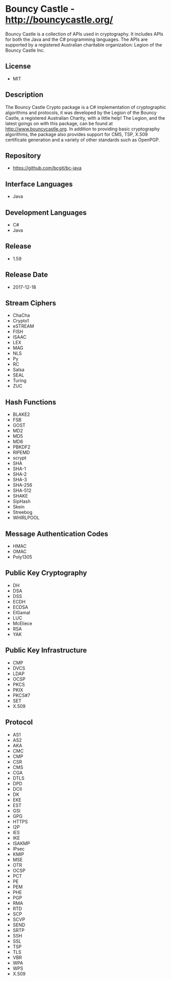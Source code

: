 # Bouncy Castle - http://bouncycastle.org/
Bouncy Castle is a collection of APIs used in cryptography. It includes APIs for both the Java and the C# programming languages. The APIs are supported by a registered Australian charitable organization: Legion of the Bouncy Castle Inc.

## License
- MIT

## Description
The Bouncy Castle Crypto package is a C# implementation of cryptographic algorithms and protocols, it was developed by the Legion of the Bouncy Castle, a registered Australian Charity, with a little help! The Legion, and the latest goings on with this package, can be found at http://www.bouncycastle.org. In addition to providing basic cryptography algorithms, the package also provides support for CMS, TSP, X.509 certificate generation and a variety of other standards such as OpenPGP.

## Repository
- https://github.com/bcgit/bc-java

## Interface Languages
- Java

## Development Languages
- C#
- Java

## Release
- 1.59

## Release Date
- 2017-12-18

## Stream Ciphers
- ChaCha
- Crypto1
- eSTREAM
- FISH
- ISAAC
- LEX
- MAG
- NLS
- Py
- RC
- Salsa
- SEAL
- Turing
- ZUC

## Hash Functions
- BLAKE2
- FSB
- GOST
- MD2
- MD5
- MD6
- PBKDF2
- RIPEMD
- scrypt
- SHA
- SHA-1
- SHA-2
- SHA-3
- SHA-256
- SHA-512
- SHAKE
- SipHash
- Skein
- Streebog
- WHIRLPOOL

## Message Authentication Codes
- HMAC
- OMAC
- Poly1305

## Public Key Cryptography
- DH
- DSA
- DSS
- ECDH
- ECDSA
- ElGamal
- LUC
- McEliece
- RSA
- YAK

## Public Key Infrastructure
- CMP
- DVCS
- LDAP
- OCSP
- PKCS
- PKIX
- PKCS#7
- SET
- X.509

## Protocol
- AS1
- AS2
- AKA
- CMC
- CMP
- CSR
- CMS
- CGA
- DTLS
- DPD
- DCII
- DK
- EKE
- EST
- GSI
- GPG
- HTTPS
- I2P
- IES
- IKE
- ISAKMP
- IPsec
- KMIP
- MSE
- OTR
- OCSP
- PCT
- PE
- PEM
- PHE
- PGP
- RMA
- RTD
- SCP
- SCVP
- SEND
- SRTP
- SSH
- SSL
- TSP
- TLS
- VBR
- WPA
- WPS
- X.509

